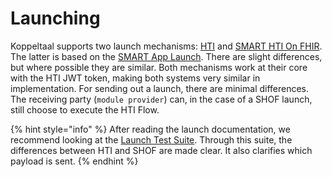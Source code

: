 # Launching

Koppeltaal supports two launch mechanisms: [HTI](hti.md) and [SMART HTI On FHIR](smart-hti-on-fhir.md). The latter is based on the [SMART App Launch](https://www.hl7.org/fhir/smart-app-launch/). There are slight differences, but where possible they are similar. Both mechanisms work at their core with the HTI JWT token, making both systems very similar in implementation. For sending out a launch, there are minimal differences. The receiving party (`module provider`) can, in the case of a SHOF launch, still choose to execute the HTI Flow.&#x20;

{% hint style="info" %}
After reading the launch documentation, we recommend looking at the [Launch Test Suite](https://launch-testsuite.koppeltaal.headease.nl/portal.html). Through this suite, the differences between HTI and SHOF are made clear. It also clarifies which payload is sent.
{% endhint %}

